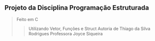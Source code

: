 ## Projeto da Disciplina Programação Estruturada
> Feito em C
>> Utilizando Vetor, Funções e Struct
> Autoria de Thiago da Silva Rodrigues
> Professora Joyce Siqueira
